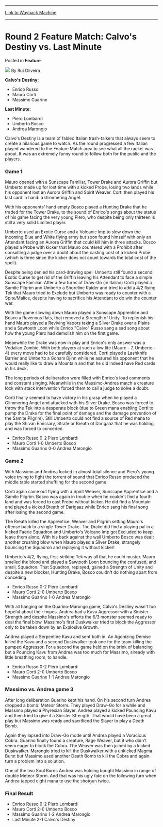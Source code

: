 
---
[Link to Wayback Machine](https://web.archive.org/web/20220524205652/https://magic.wizards.com/en/articles/archive/feature/round-2-feature-match-calvos-destiny-vs-last-minute-2000-01-01)

[_metadata_:wayback_url]:- "https://magic.wizards.com/en/articles/archive/feature/round-2-feature-match-calvos-destiny-vs-last-minute-2000-01-01"
[_metadata_:wayback_raw_url]:- "https://web.archive.org/web/20220524205652id_/https://magic.wizards.com/en/articles/archive/feature/round-2-feature-match-calvos-destiny-vs-last-minute-2000-01-01"
[_metadata_:wayback_capture_timestamp]:- "2022-05-24 20:56:52+00:00"
[_metadata_:publish_date]:- "2000-01-01"
[_metadata_:description]:- "Calvo's Destiny: Enrico Russo Mauro Corti Massimo GuarinoLast Minute: Piero Lombardi Umberto Bosco Andrea MarongioCalvo's Destiny is a team of fabled Italian trash-talkers that always seem to create a hilarious game to watch. As the round progressed a few Italian played wandered to the Feature Match area to see what all the racket was about. It was an extremely funny round to"
[_metadata_:generator]:- "Drupal 7 (http://drupal.org)"
---


Round 2 Feature Match: Calvo's Destiny vs. Last Minute
======================================================



 Posted in **Feature**







![](https://media.magic.wizards.com/styles/auth_small/public/generic-avatar-150_103.png)
By Rui Oliveira











**Calvo's Destiny:**


* Enrico Russo
* Mauro Corti
* Massimo Guarino

**Last Minute:**


* Piero Lombardi
* Umberto Bosco
* Andrea Marongio

Calvo's Destiny is a team of fabled Italian trash-talkers that always seem to create a hilarious game to watch. As the round progressed a few Italian played wandered to the Feature Match area to see what all the racket was about. It was an extremely funny round to follow both for the public and the players.


### Game 1


Mauro opened with a Sunscape Familiar, Tower Drake and Aurora Griffin but Umberto made up for lost time with a kicked Probe, losing two lands while his opponent lost an Aurora Griffin and Spirit Weaver. Corti then played his last card in hand: a Glimmering Angel.


With his opponents' hand empty Bosco played a Hunting Drake that he traded for the Tower Drake, to the sound of Enrico's songs about the status of his game facing the very young Piero, who despite being only thirteen is still a very solid Limited player.


Umberto used an Exotic Curse and a Volcanic Imp to slow down the incoming Blue and White flying army but soon found himself with only an Attendant facing an Aurora Griffin that could kill him in three attacks. Bosco played a Probe with kicker that Mauro countered with a Prohibit after consulting a judge over a doubt about the casting cost of a kicked Probe (which is three since the kicker does not count towards the total cost of the spell).


Despite being denied his card-drawing spell Umberto still found a second Exotic Curse to get rid of the Griffin leaving his Attendant to face a simple Sunscape Familiar. After a few turns of Draw-Go (in Italian) Corti played a Samite Pilgrim and Umberto a Shoreline Raider and tried to add a 4/2 flying Tek that Mauro tried to Exclude but Umberto was ready to counter with a Spite/Malice, despite having to sacrifice his Attendant to do win the counter war.


With the game slowing down Mauro played a Sunscape Apprentice and Bosco a Ravenous Rats, that removed a Strength of Unity. To replenish his hand Mauro played a Reviving Vapors taking a Silver Drake over a Plains and a Sawtooth Loon while Enrico "Calvo" Russo sang a sad song about how the young Piero had demolish him on the first game.


Meanwhile the Drake was now in play and Enrico's only answer was a Vodalian Zombie. With both players at such a low life (Mauro - 7, Umberto - 4) every move had to be carefully considered. Corti played a Lashknife Barrier and Umberto a Goham Djinn while he assured his opponent that he would really like to draw a Mountain and that he did indeed have Red cards in his deck.


The long periods of deliberation were filled with Enrico's load comments and constant singing. Meanwhile in the Massimo-Andrea match a creature lock with stack intervention forced them to call a judge to solve a doubt.


Corti finally seemed to have victory in his grasp when he played a Glimmering Angel and attacked with his Silver Drake. Bosco was forced to throw the Tek into a desperate block (due to Green mana enabling Corti to pump the Drake for the final point of damage and the damage prevention of the Samite Pilgrim). Still Umberto could not find a source of Red mana to play the Shivan Emissary, Strafe or Breath of Darigaaz that he was holding and was forced to conceded.


* Enrico Russo 0-2 Piero Lombardi
* Mauro Corti 1-0 Umberto Bosco
* Massimo Guarino 0-0 Andrea Marongio

### Game 2


With Massimo and Andrea locked in almost total silence and Piero's young voice trying to fight the torrent of sound that Enrico Russo produced the middle table started shuffling for the second game.


Corti again came out flying with a Spirit Weaver, Sunscape Apprentice and a Samite Pilgrim. Bosco was again in trouble when he couldn't find a fourth land and was forced to cast Probe without kicker. He did find a Mountain and played a kicked Breath of Darigaaz while Enrico sang his final song after losing the second game.


The Breath killed the Apprentice, Weaver and Pilgrim setting Mauro's offense back to a single Tower Drake. The Drake did find a playing pal in a kicked Faerie Squadron and Umberto's Volcano Imp got Excluded to keep leave them alone. With his back against the wall Umberto Bosco was dealt another crushing blow when Mauro played a Silver Drake, strangely bouncing the Squadron and replaying it without kicker!


Umberto's 4/2, flying, first-striking Tek was all that he could muster. Mauro smelled the blood and played a Sawtooth Loon bouncing the confused, and small, Squadron. That Squadron, replayed, gained a Strength of Unity and despite a new blocker, Hunting Drake, Bosco couldn't do nothing apart from conceding.


* Enrico Russo 0-2 Piero Lombardi
* Mauro Corti 2-0 Umberto Bosco
* Massimo Guarino 1-0 Andrea Marongio

With all hanging on the Guarino-Marongo game, Calvo's Destiny wasn't too hopeful about their hopes. Andrea had a Kavu Aggressor with a Sinister Strength and despite Massimo's efforts the 6/3 monster seemed ready to deal the final blow. Massimo's first Duskwalker tried to block the Aggressor only to be taken down by an Explosive Growth.


Andrea played a Serpentine Kavu and sent both in. An Agonizing Demise killed the Kavu and a second Duskwalker took one for the team killing the pumped Aggressor. For a second the game held on the brink of balancing but a Pouncing Kavu from Andrea was too much for Massimo, already with little breathing room, to handle.


* Enrico Russo 0-2 Piero Lombardi
* Mauro Corti 2-0 Umberto Bosco
* Massimo Guarino 1-1 Andrea Marongio

### Massimo vs. Andrea game 3


After long deliberation Guarino kept his hand. On his second turn Andrea dropped a bomb: Meteor Storm. They played Draw-Go for a while and Massimo played a Phyrexian Slayer. Andrea played a kicked Pouncing Kavu and then tried to give it a Sinister Strength. That would have been a great play but Massimo was ready and sacrificed the Slayer to play a Death Bomb.


Again they lapsed into Draw-Go mode until Andrea played a Voracious Cobra. Guarino finally found a creature, Rage Weaver, but it who didn't seem eager to block the Cobra. The Weaver was then joined by a kicked Duskwalker. Marongio tried to kill the Duskwalker with a unkicked Magma Burst but Massimo used another Death Bomb to kill the Cobra and again turn a problem into a solution.


One of the two Soul Burns Andrea was holding bought Massimo in range of double Meteor Storm. And that was his ugly fate on the following turn when Andrea tapped eight mana to use the shotgun twice.


### Final Result


* Enrico Russo 0-2 Piero Lombardi
* Mauro Corti 2-0 Umberto Bosco
* Massimo Guarino 1-2 Andrea Marongio
* Last Minute 2-1 Calvo's Destiny






